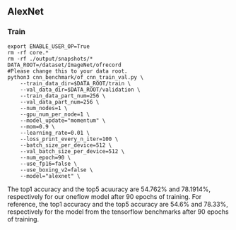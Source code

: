 ## AlexNet
### Train
```
export ENABLE_USER_OP=True
rm -rf core.* 
rm -rf ./output/snapshots/*
DATA_ROOT=/dataset/ImageNet/ofrecord
#Please change this to your data root.
python3 cnn_benchmark/of_cnn_train_val.py \
    --train_data_dir=$DATA_ROOT/train \
    --val_data_dir=$DATA_ROOT/validation \
    --train_data_part_num=256 \
    --val_data_part_num=256 \
    --num_nodes=1 \
    --gpu_num_per_node=1 \
    --model_update="momentum" \
    --mom=0.9 \
    --learning_rate=0.01 \
    --loss_print_every_n_iter=100 \
    --batch_size_per_device=512 \
    --val_batch_size_per_device=512 \
    --num_epoch=90 \
    --use_fp16=false \
    --use_boxing_v2=false \
    --model="alexnet" \
```

The top1 accuracy and the top5 acuuracy are 54.762% and 78.1914%, respectively for our oneflow model after 90 epochs of training.
For reference, the top1 accuracy and the top5 accuracy are 54.6% and 78.33%, respectively for the model from the tensorflow benchmarks after 90 epochs of training.